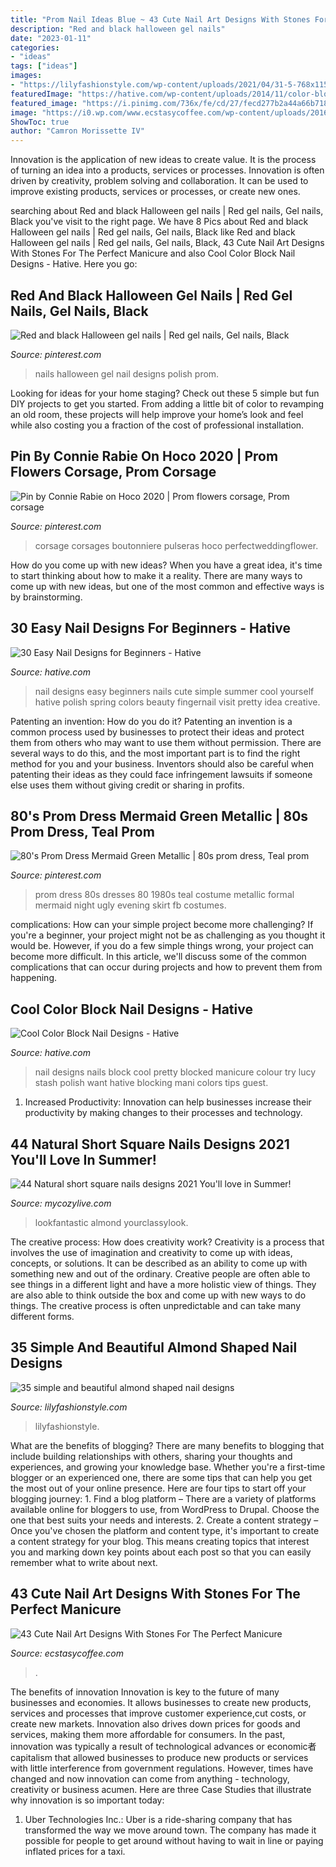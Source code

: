 ```yaml
---
title: "Prom Nail Ideas Blue ~ 43 Cute Nail Art Designs With Stones For The Perfect Manicure"
description: "Red and black halloween gel nails"
date: "2023-01-11"
categories:
- "ideas"
tags: ["ideas"]
images:
- "https://lilyfashionstyle.com/wp-content/uploads/2021/04/31-5-768x1152.jpg"
featuredImage: "https://hative.com/wp-content/uploads/2014/11/color-block-nail-designs/9-color-block-nail-designs.jpg"
featured_image: "https://i.pinimg.com/736x/fe/cd/27/fecd277b2a44a66b7185dc9415c312da.jpg"
image: "https://i0.wp.com/www.ecstasycoffee.com/wp-content/uploads/2016/11/Nail-Design-with-Liquid-Stone21.jpg?resize=650%2C488&amp;ssl=1"
ShowToc: true
author: "Camron Morissette IV"
---
```



Innovation is the application of new ideas to create value. It is the process of turning an idea into a products, services or processes. Innovation is often driven by creativity, problem solving and collaboration. It can be used to improve existing products, services or processes, or create new ones.

	

		
searching about Red and black Halloween gel nails | Red gel nails, Gel nails, Black you've visit to the right page. We have 8 Pics about Red and black Halloween gel nails | Red gel nails, Gel nails, Black like Red and black Halloween gel nails | Red gel nails, Gel nails, Black, 43 Cute Nail Art Designs With Stones For The Perfect Manicure and also Cool Color Block Nail Designs - Hative. Here you go:
		
    
## Red And Black Halloween Gel Nails | Red Gel Nails, Gel Nails, Black

<img loading=lazy src="https://i.pinimg.com/736x/2a/2d/70/2a2d700595451b680b4693a460519c53--homecoming-nails-prom-nails.jpg" onerror="this.onerror=null;this.src='https://tse3.mm.bing.net/th?id=OIP.mU69zzyQ7X5775nrX0m1NgHaJ3&amp;pid=15.1';" alt="Red and black Halloween gel nails | Red gel nails, Gel nails, Black">

_Source: pinterest.com_

>nails halloween gel nail designs polish prom. 

	

Looking for ideas for your home staging? Check out these 5 simple but fun DIY projects to get you started. From adding a little bit of color to revamping an old room, these projects will help improve your home’s look and feel while also costing you a fraction of the cost of professional installation.

    
## Pin By Connie Rabie On Hoco 2020 | Prom Flowers Corsage, Prom Corsage

<img loading=lazy src="https://i.pinimg.com/736x/fe/cd/27/fecd277b2a44a66b7185dc9415c312da.jpg" onerror="this.onerror=null;this.src='https://tse4.mm.bing.net/th?id=OIP.dM23_fOBAbsWBN2zPAVdVgHaJ4&amp;pid=15.1';" alt="Pin by Connie Rabie on Hoco 2020 | Prom flowers corsage, Prom corsage">

_Source: pinterest.com_

>corsage corsages boutonniere pulseras hoco perfectweddingflower. 

	

How do you come up with new ideas?
When you have a great idea, it's time to start thinking about how to make it a reality. There are many ways to come up with new ideas, but one of the most common and effective ways is by brainstorming.

    
## 30 Easy Nail Designs For Beginners - Hative

<img loading=lazy src="https://hative.com/wp-content/uploads/2014/11/easy-nail-designs/10-easy-nail-designs-for-beginners.jpg" onerror="this.onerror=null;this.src='https://tse3.mm.bing.net/th?id=OIP.ecU7DHnwjSRTy89qLPMjcwHaKe&amp;pid=15.1';" alt="30 Easy Nail Designs for Beginners - Hative">

_Source: hative.com_

>nail designs easy beginners nails cute simple summer cool yourself hative polish spring colors beauty fingernail visit pretty idea creative. 

	

Patenting an invention: How do you do it?
Patenting an invention is a common process used by businesses to protect their ideas and protect them from others who may want to use them without permission. There are several ways to do this, and the most important part is to find the right method for you and your business. Inventors should also be careful when patenting their ideas as they could face infringement lawsuits if someone else uses them without giving credit or sharing in profits.

    
## 80&#039;s Prom Dress Mermaid Green Metallic | 80s Prom Dress, Teal Prom

<img loading=lazy src="https://i.pinimg.com/736x/fb/35/66/fb35661a24ad00f20a49574a25bb3fb2--s-prom-dresses-s-dress.jpg" onerror="this.onerror=null;this.src='https://tse3.mm.bing.net/th?id=OIP.FVLFNSGYfvYREmOOgC8_lQHaJ4&amp;pid=15.1';" alt="80&#039;s Prom Dress Mermaid Green Metallic | 80s prom dress, Teal prom">

_Source: pinterest.com_

>prom dress 80s dresses 80 1980s teal costume metallic formal mermaid night ugly evening skirt fb costumes. 

	

complications: How can your simple project become more challenging?
If you're a beginner, your project might not be as challenging as you thought it would be. However, if you do a few simple things wrong, your project can become more difficult. In this article, we'll discuss some of the common complications that can occur during projects and how to prevent them from happening.

    
## Cool Color Block Nail Designs - Hative

<img loading=lazy src="https://hative.com/wp-content/uploads/2014/11/color-block-nail-designs/9-color-block-nail-designs.jpg" onerror="this.onerror=null;this.src='https://tse2.mm.bing.net/th?id=OIP.YcCd4az02rKGJNTPTYhTfAHaHa&amp;pid=15.1';" alt="Cool Color Block Nail Designs - Hative">

_Source: hative.com_

>nail designs nails block cool pretty blocked manicure colour try lucy stash polish want hative blocking mani colors tips guest. 

	

1. Increased Productivity: Innovation can help businesses increase their productivity by making changes to their processes and technology.

    
## 44 Natural Short Square Nails Designs 2021 You&#039;ll Love In Summer!

<img loading=lazy src="https://mycozylive.com/wp-content/uploads/2021/04/31-8.jpg" onerror="this.onerror=null;this.src='https://tse4.mm.bing.net/th?id=OIP.ELLcvNNz3AQ5sj9rNi4FVwHaLH&amp;pid=15.1';" alt="44 Natural short square nails designs 2021 You&#039;ll love in Summer!">

_Source: mycozylive.com_

>lookfantastic almond yourclassylook. 

	

The creative process: How does creativity work?
Creativity is a process that involves the use of imagination and creativity to come up with ideas, concepts, or solutions. It can be described as an ability to come up with something new and out of the ordinary. Creative people are often able to see things in a different light and have a more holistic view of things. They are also able to think outside the box and come up with new ways to do things. The creative process is often unpredictable and can take many different forms.

    
## 35 Simple And Beautiful Almond Shaped Nail Designs

<img loading=lazy src="https://lilyfashionstyle.com/wp-content/uploads/2021/04/31-5-768x1152.jpg" onerror="this.onerror=null;this.src='https://tse2.mm.bing.net/th?id=OIP.z0zP5cK2UUflcOSa590GmQHaLH&amp;pid=15.1';" alt="35 simple and beautiful almond shaped nail designs">

_Source: lilyfashionstyle.com_

>lilyfashionstyle. 

	

What are the benefits of blogging?
There are many benefits to blogging that include building relationships with others, sharing your thoughts and experiences, and growing your knowledge base. Whether you're a first-time blogger or an experienced one, there are some tips that can help you get the most out of your online presence. Here are four tips to start off your blogging journey: 1. Find a blog platform – There are a variety of platforms available online for bloggers to use, from WordPress to Drupal. Choose the one that best suits your needs and interests. 2. Create a content strategy – Once you've chosen the platform and content type, it's important to create a content strategy for your blog. This means creating topics that interest you and marking down key points about each post so that you can easily remember what to write about next. 
    
## 43 Cute Nail Art Designs With Stones For The Perfect Manicure

<img loading=lazy src="https://i0.wp.com/www.ecstasycoffee.com/wp-content/uploads/2016/11/Nail-Design-with-Liquid-Stone21.jpg?resize=650%2C488&amp;ssl=1" onerror="this.onerror=null;this.src='https://tse1.mm.bing.net/th?id=OIP.xWcm2bj6vBOMXViULrYlGAHaFj&amp;pid=15.1';" alt="43 Cute Nail Art Designs With Stones For The Perfect Manicure">

_Source: ecstasycoffee.com_

>. 

	

The benefits of innovation
Innovation is key to the future of many businesses and economies. It allows businesses to create new products, services and processes that improve customer experience,cut costs, or create new markets. Innovation also drives down prices for goods and services, making them more affordable for consumers. In the past, innovation was typically a result of technological advances or economic者 capitalism that allowed businesses to produce new products or services with little interference from government regulations. However, times have changed and now innovation can come from anything - technology, creativity or business acumen. Here are three Case Studies that illustrate why innovation is so important today: 
1) Uber Technologies Inc.: Uber is a ride-sharing company that has transformed the way we move around town. The company has made it possible for people to get around without having to wait in line or paying inflated prices for a taxi.

